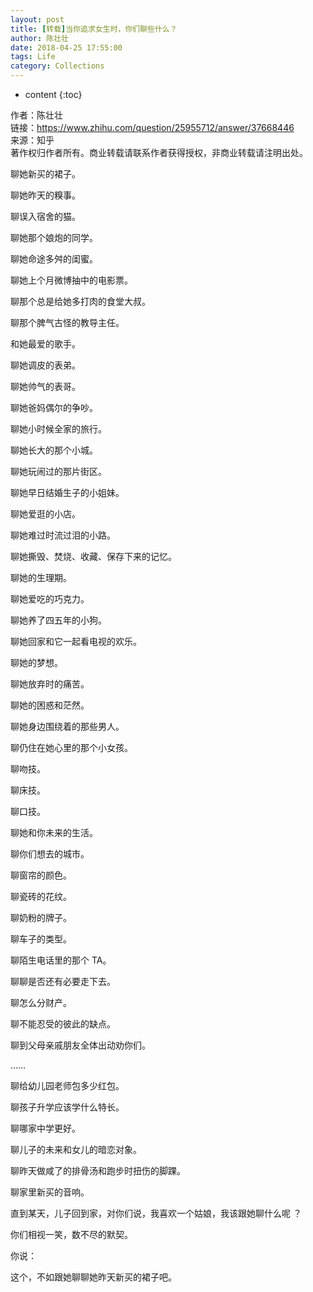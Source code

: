 ```yaml
---
layout: post
title: [转载]当你追求女生时，你们聊些什么？
author: 陈壮壮
date: 2018-04-25 17:55:00
tags: Life
category: Collections
---
```

* content
{:toc}

作者：陈壮壮  
链接：https://www.zhihu.com/question/25955712/answer/37668446      
来源：知乎   
著作权归作者所有。商业转载请联系作者获得授权，非商业转载请注明出处。





聊她新买的裙子。  

聊她昨天的糗事。   

聊误入宿舍的猫。   

聊她那个娘炮的同学。   

聊她命途多舛的闺蜜。  

    
聊她上个月微博抽中的电影票。  
 
聊那个总是给她多打肉的食堂大叔。  
 
聊那个脾气古怪的教导主任。   

和她最爱的歌手。    

   
聊她调皮的表弟。   

聊她帅气的表哥。   

聊她爸妈偶尔的争吵。   

聊她小时候全家的旅行。  

    
聊她长大的那个小城。   

聊她玩闹过的那片街区。   

聊她早日结婚生子的小姐妹。   

聊她爱逛的小店。        

聊她难过时流过泪的小路。     
   

聊她撕毁、焚烧、收藏、保存下来的记忆。 
  
聊她的生理期。   

聊她爱吃的巧克力。   

聊她养了四五年的小狗。   

聊她回家和它一起看电视的欢乐。    
    
聊她的梦想。   

聊她放弃时的痛苦。   

聊她的困惑和茫然。   

聊她身边围绕着的那些男人。   

聊仍住在她心里的那个小女孩。    
    
聊吻技。   

聊床技。   

聊口技。   

聊她和你未来的生活。   

聊你们想去的城市。    
    
聊窗帘的颜色。  

聊瓷砖的花纹。  

聊奶粉的牌子。    

聊车子的类型。  

聊陌生电话里的那个 TA。 
 
聊聊是否还有必要走下去。  

聊怎么分财产。   

聊不能忍受的彼此的缺点。   

聊到父母亲戚朋友全体出动劝你们。   
    
……  
    
聊给幼儿园老师包多少红包。  
 
聊孩子升学应该学什么特长。  

聊哪家中学更好。   

聊儿子的未来和女儿的暗恋对象。   

聊昨天做咸了的排骨汤和跑步时扭伤的脚踝。   

聊家里新买的音响。  
    
直到某天，儿子回到家，对你们说，我喜欢一个姑娘，我该跟她聊什么呢 ？  

你们相视一笑，数不尽的默契。   
  
你说：   

这个，不如跟她聊聊她昨天新买的裙子吧。    